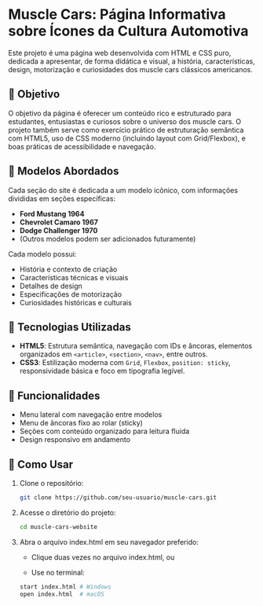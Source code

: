 # Muscle Cars: Página Informativa sobre Ícones da Cultura Automotiva

Este projeto é uma página web desenvolvida com HTML e CSS puro, dedicada a apresentar, de forma didática e visual, a história, características, design, motorização e curiosidades dos muscle cars clássicos americanos.

## 📌 Objetivo

O objetivo da página é oferecer um conteúdo rico e estruturado para estudantes, entusiastas e curiosos sobre o universo dos muscle cars. O projeto também serve como exercício prático de estruturação semântica com HTML5, uso de CSS moderno (incluindo layout com Grid/Flexbox), e boas práticas de acessibilidade e navegação.

## 🚗 Modelos Abordados

Cada seção do site é dedicada a um modelo icônico, com informações divididas em seções específicas:

- **Ford Mustang 1964**
- **Chevrolet Camaro 1967**
- **Dodge Challenger 1970**
- (Outros modelos podem ser adicionados futuramente)

Cada modelo possui:

- História e contexto de criação  
- Características técnicas e visuais  
- Detalhes de design  
- Especificações de motorização  
- Curiosidades históricas e culturais

## 🧱 Tecnologias Utilizadas

- **HTML5**: Estrutura semântica, navegação com IDs e âncoras, elementos organizados em `<article>`, `<section>`, `<nav>`, entre outros.
- **CSS3**: Estilização moderna com `Grid`, `Flexbox`, `position: sticky`, responsividade básica e foco em tipografia legível.


## 🧭 Funcionalidades

- Menu lateral com navegação entre modelos
- Menu de âncoras fixo ao rolar (sticky)
- Seções com conteúdo organizado para leitura fluida
- Design responsivo em andamento

## 🔧 Como Usar

1. Clone o repositório:
   ```bash
   git clone https://github.com/seu-usuario/muscle-cars.git

2. Acesse o diretório do projeto: 
    ```bash
    cd muscle-cars-website

3. Abra o arquivo index.html em seu navegador preferido:

    * Clique duas vezes no arquivo index.html, ou

    * Use no terminal:
    ```bash
    start index.html # Windows
    open index.html  # macOS
